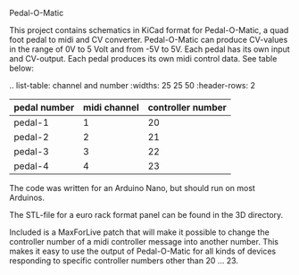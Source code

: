 Pedal-O-Matic

This project contains schematics in KiCad format for Pedal-O-Matic, a quad foot pedal to midi and CV converter.
Pedal-O-Matic can produce CV-values in the range of 0V to 5 Volt and from -5V to 5V. Each pedal has its own input and CV-output.
Each pedal produces its own midi control data. See table below:

.. list-table: channel and number
    :widths: 25 25 50
    :header-rows: 2

| pedal number | midi channel | controller number |
| ------------ | ------------ | ----------------- |
| pedal-1 | 1 | 20 |
| pedal-2 | 2 | 21 |
| pedal-3 | 3 | 22 |
| pedal-4 | 4 | 23 |


The code was written for an Arduino Nano, but should run on most Arduinos.

The STL-file for a euro rack format panel can be found in the 3D directory.

Included is a MaxForLive patch that will make it possible to change the controller number of a midi controller message into another number. This makes it easy to use the output of Pedal-O-Matic for all kinds of devices responding to specific controller numbers other than 20 ... 23.
